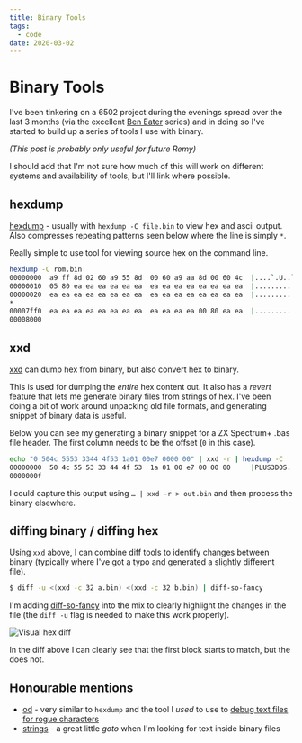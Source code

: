 ```yaml
---
title: Binary Tools
tags:
  - code
date: 2020-03-02
---
```


# Binary Tools

I've been tinkering on a 6502 project during the evenings spread over the last 3 months (via the excellent [Ben Eater](https://www.youtube.com/watch?v=LnzuMJLZRdU&list=PLowKtXNTBypFbtuVMUVXNR0z1mu7dp7eH) series) and in doing so I've started to build up a series of tools I use with binary.

_(This post is probably only useful for future Remy)_

<!--more-->

I should add that I'm not sure how much of this will work on different systems and availability of tools, but I'll link where possible.

## hexdump

[hexdump](https://www.mankier.com/1/hexdump) - usually with `hexdump -C file.bin` to view hex and ascii output. Also compresses repeating patterns seen below where the line is simply `*`.

Really simple to use tool for viewing source hex on the command line.

```bash
hexdump -C rom.bin
00000000  a9 ff 8d 02 60 a9 55 8d  00 60 a9 aa 8d 00 60 4c  |....`.U..`....`L|
00000010  05 80 ea ea ea ea ea ea  ea ea ea ea ea ea ea ea  |................|
00000020  ea ea ea ea ea ea ea ea  ea ea ea ea ea ea ea ea  |................|
*
00007ff0  ea ea ea ea ea ea ea ea  ea ea ea ea 00 80 ea ea  |................|
00008000
```

## xxd

[xxd](https://www.mankier.com/1/xxd) can dump hex from binary, but also convert hex to binary.

This is used for dumping the _entire_ hex content out. It also has a _revert_ feature that lets me generate binary files from strings of hex. I've been doing a bit of work around unpacking old file formats, and generating snippet of binary data is useful.

Below you can see my generating a binary snippet for a ZX Spectrum+ .bas file header. The first column needs to be the offset (`0` in this case).

```bash
echo "0 504c 5553 3344 4f53 1a01 00e7 0000 00" | xxd -r | hexdump -C
00000000  50 4c 55 53 33 44 4f 53  1a 01 00 e7 00 00 00     |PLUS3DOS.......|
0000000f
```

I could capture this output using `… | xxd -r > out.bin` and then process the binary elsewhere.

## diffing binary / diffing hex

Using `xxd` above, I can combine diff tools to identify changes between binary (typically where I've got a typo and generated a slightly different file).

```bash
$ diff -u <(xxd -c 32 a.bin) <(xxd -c 32 b.bin) | diff-so-fancy
```

I'm adding [diff-so-fancy](https://github.com/so-fancy/diff-so-fancy/) into the mix to clearly highlight the changes in the file (the `diff -u` flag is needed to make this work properly).

![Visual hex diff](/images/hex-diff.png)

In the diff above I can clearly see that the first block starts to match, but the does not.

## Honourable mentions

- [od](https://www.mankier.com/1/od) - very similar to `hexdump` and the tool I _used_ to use to [debug text files for rogue characters](https://remysharp.com/2018/10/29/shell-debugging-vanishing-text#debugging-invisible-characters)
- [strings](https://www.mankier.com/1/strings) - a great little _goto_ when I'm looking for text inside binary files

